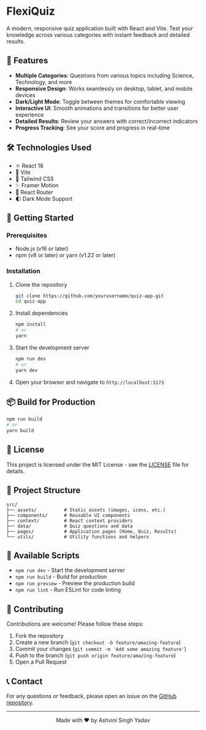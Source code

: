 # FlexiQuiz

A modern, responsive quiz application built with React and Vite. Test your knowledge across various categories with instant feedback and detailed results.

## 🚀 Features

- **Multiple Categories**: Questions from various topics including Science, Technology, and more
- **Responsive Design**: Works seamlessly on desktop, tablet, and mobile devices
- **Dark/Light Mode**: Toggle between themes for comfortable viewing
- **Interactive UI**: Smooth animations and transitions for better user experience
- **Detailed Results**: Review your answers with correct/incorrect indicators
- **Progress Tracking**: See your score and progress in real-time

## 🛠️ Technologies Used

- ⚛️ React 18
- 🚀 Vite
- 🎨 Tailwind CSS
- ✨ Framer Motion
- 🔄 React Router
- 🌓 Dark Mode Support

## 🚀 Getting Started

### Prerequisites

- Node.js (v16 or later)
- npm (v8 or later) or yarn (v1.22 or later)

### Installation

1. Clone the repository
   ```bash
   git clone https://github.com/yourusername/quiz-app.git
   cd quiz-app
   ```

2. Install dependencies
   ```bash
   npm install
   # or
   yarn
   ```

3. Start the development server
   ```bash
   npm run dev
   # or
   yarn dev
   ```

4. Open your browser and navigate to `http://localhost:5173`

## 📦 Build for Production

```bash
npm run build
# or
yarn build
```

## 📝 License

This project is licensed under the MIT License - see the [LICENSE](LICENSE) file for details.

## 📂 Project Structure

```
src/
├── assets/          # Static assets (images, icons, etc.)
├── components/      # Reusable UI components
├── context/         # React context providers
├── data/            # Quiz questions and data
├── pages/           # Application pages (Home, Quiz, Results)
└── utils/           # Utility functions and helpers
```

## 📜 Available Scripts

- `npm run dev` - Start the development server
- `npm run build` - Build for production
- `npm run preview` - Preview the production build
- `npm run lint` - Run ESLint for code linting

## 🤝 Contributing

Contributions are welcome! Please follow these steps:

1. Fork the repository
2. Create a new branch (`git checkout -b feature/amazing-feature`)
3. Commit your changes (`git commit -m 'Add some amazing feature'`)
4. Push to the branch (`git push origin feature/amazing-feature`)
5. Open a Pull Request

## 📞 Contact

For any questions or feedback, please open an issue on the [GitHub repository](https://github.com/yourusername/quiz-app).

---

<div align="center">
  Made with ❤️ by Ashvini Singh Yadav
</div>
